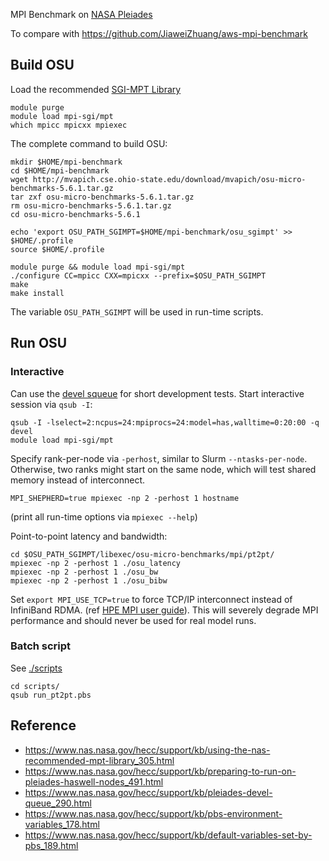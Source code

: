 MPI Benchmark on [NASA Pleiades](https://www.nas.nasa.gov/hecc/resources/pleiades.html)

To compare with https://github.com/JiaweiZhuang/aws-mpi-benchmark

## Build OSU

Load the recommended [SGI-MPT Library](https://www.nas.nasa.gov/hecc/support/kb/using-the-nas-recommended-mpt-library_305.html)

    module purge
    module load mpi-sgi/mpt
    which mpicc mpicxx mpiexec

The complete command to build OSU:

    mkdir $HOME/mpi-benchmark
    cd $HOME/mpi-benchmark
    wget http://mvapich.cse.ohio-state.edu/download/mvapich/osu-micro-benchmarks-5.6.1.tar.gz
    tar zxf osu-micro-benchmarks-5.6.1.tar.gz
    rm osu-micro-benchmarks-5.6.1.tar.gz
    cd osu-micro-benchmarks-5.6.1

    echo 'export OSU_PATH_SGIMPT=$HOME/mpi-benchmark/osu_sgimpt' >> $HOME/.profile
    source $HOME/.profile

    module purge && module load mpi-sgi/mpt
    ./configure CC=mpicc CXX=mpicxx --prefix=$OSU_PATH_SGIMPT
    make
    make install

The variable `OSU_PATH_SGIMPT` will be used in run-time scripts.

## Run OSU

### Interactive

Can use the [devel squeue](https://www.nas.nasa.gov/hecc/support/kb/pleiades-devel-queue_290.html) for short development tests. Start interactive session via `qsub -I`:

    qsub -I -lselect=2:ncpus=24:mpiprocs=24:model=has,walltime=0:20:00 -q devel
    module load mpi-sgi/mpt

Specify rank-per-node via `-perhost`, similar to Slurm `--ntasks-per-node`. Otherwise, two ranks might start on the same node, which will test shared memory instead of interconnect.

    MPI_SHEPHERD=true mpiexec -np 2 -perhost 1 hostname

(print all run-time options via `mpiexec --help`)

Point-to-point latency and bandwidth:

    cd $OSU_PATH_SGIMPT/libexec/osu-micro-benchmarks/mpi/pt2pt/
    mpiexec -np 2 -perhost 1 ./osu_latency
    mpiexec -np 2 -perhost 1 ./osu_bw
    mpiexec -np 2 -perhost 1 ./osu_bibw

Set `export MPI_USE_TCP=true` to force TCP/IP interconnect instead of InfiniBand RDMA. (ref [HPE MPI user guide](https://support.hpe.com/hpsc/doc/public/display?docId=emr_na-a00037728en_us)). This will severely degrade MPI performance and should never be used for real model runs.


### Batch script

See [./scripts](./scripts)

    cd scripts/
    qsub run_pt2pt.pbs

## Reference

- https://www.nas.nasa.gov/hecc/support/kb/using-the-nas-recommended-mpt-library_305.html
- https://www.nas.nasa.gov/hecc/support/kb/preparing-to-run-on-pleiades-haswell-nodes_491.html
- https://www.nas.nasa.gov/hecc/support/kb/pleiades-devel-queue_290.html
- https://www.nas.nasa.gov/hecc/support/kb/pbs-environment-variables_178.html
- https://www.nas.nasa.gov/hecc/support/kb/default-variables-set-by-pbs_189.html
